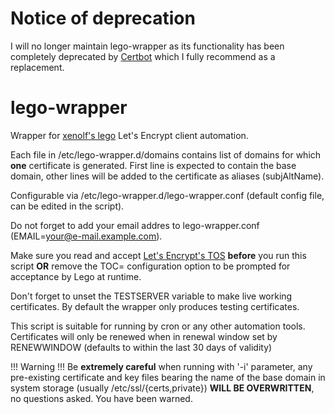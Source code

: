 # Notice of deprecation

I will no longer maintain lego-wrapper as its functionality has been completely deprecated by [Certbot](https://certbot.eff.org/) which I fully recommend as a replacement.


# lego-wrapper
Wrapper for [xenolf's lego](https://github.com/xenolf/lego) Let's Encrypt client automation.

Each file in /etc/lego-wrapper.d/domains contains list of domains for which **one** certificate is generated. First line is expected to contain the base domain, other lines will be added to the certificate as aliases (subjAltName).

Configurable via /etc/lego-wrapper.d/lego-wrapper.conf (default config file, can be edited in the script).

Do not forget to add your email addres to lego-wrapper.conf (EMAIL=your@e-mail.example.com).

Make sure you read and accept [Let's Encrypt's TOS](https://letsencrypt.org/documents/LE-SA-v1.0.1-July-27-2015.pdf) **before** you run this script **OR** remove the TOC= configuration option to be prompted for acceptance by Lego at runtime.

Don't forget to unset the TESTSERVER variable to make live working certificates. By default the wrapper only produces testing certificates.

This script is suitable for running by cron or any other automation tools. Certificates will only be renewed when in renewal window set by RENEWWINDOW (defaults to within the last 30 days of validity)

!!! Warning !!!
Be **extremely careful** when running with '-i' parameter, any pre-existing certificate and key files bearing the name of the base domain in system storage (usually /etc/ssl/{certs,private}) **WILL BE OVERWRITTEN**, no questions asked. You have been warned.

